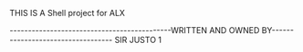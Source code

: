 THIS IS A Shell project for ALX




--------------------------------------------WRITTEN AND OWNED BY----------------------------------
                                         SIR JUSTO 1 
